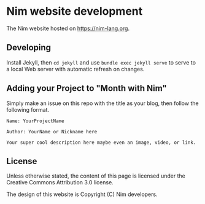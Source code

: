 # Nim website development

The Nim website hosted on https://nim-lang.org.

## Developing

Install Jekyll, then `cd jekyll` and use `bundle exec jekyll serve`
to serve to a local Web server with automatic refresh on changes.

## Adding your Project to "Month with Nim"
Simply make an issue on this repo with the title as your blog, then follow the following format.
```
Name: YourProjectName

Author: YourName or Nickname here

Your super cool description here maybe even an image, video, or link.
```

## License

Unless otherwise stated, the content of this page is licensed under the Creative Commons Attribution 3.0 license.

The design of this website is Copyright (C) Nim developers.
